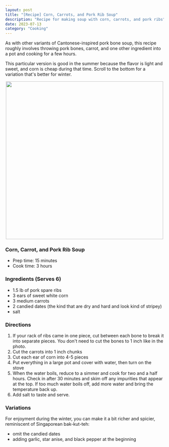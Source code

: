 ```yaml
---
layout: post
title: "[Recipe] Corn, Carrots, and Pork Rib Soup"
description: "Recipe for making soup with corn, carrots, and pork ribs"
date: 2023-07-13
category: "Cooking"
---
```


As with other variants of Cantonese-inspired pork bone soup, this recipe roughly involves throwing pork bones, carrot, and one other ingredient into a pot and cooking for a few hours.

This particular version is good in the summer because the flavor is light and sweet, and corn is cheap during that time. Scroll to the bottom for a variation that's better for winter.

<!-- more -->

<p align="center">
  <img height="500" src="https://yangdanny97.github.io/misc/cooking/corn_carrot_pork_soup.png">
</p>

### Corn, Carrot, and Pork Rib Soup
- Prep time: 15 minutes
- Cook time: 3 hours

### Ingredients (Serves 6)
- 1.5 lb of pork spare ribs
- 3 ears of sweet white corn
- 3 medium carrots
- 2 candied dates (the kind that are dry and hard and look kind of stripey)
- salt


### Directions
1. If your rack of ribs came in one piece, cut between each bone to break it into separate pieces. You don't need to cut the bones to 1 inch like in the photo.
2. Cut the carrots into 1 inch chunks
3. Cut each ear of corn into 4-5 pieces
4. Put everything in a large pot and cover with water, then turn on the stove
5. When the water boils, reduce to a simmer and cook for two and a half hours. Check in after 30 minutes and skim off any impurities that appear at the top. If too much water boils off, add more water and bring the temperature back up.
6. Add salt to taste and serve.

### Variations
For enjoyment during the winter, you can make it a bit richer and spicier, reminiscent of Singaporean bak-kut-teh:
- omit the candied dates
- adding garlic, star anise, and black pepper at the beginning
